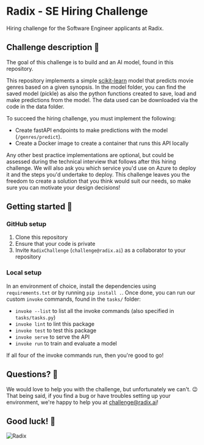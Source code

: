 # Radix - SE Hiring Challenge

Hiring challenge for the Software Engineer applicants at Radix.


## Challenge description 🔖

The goal of this challenge is to build and an AI model, found in this repository.

This repository implements a simple [scikit-learn](https://scikit-learn.org/stable/) model that predicts movie genres based on a given synopsis. In the model folder, you can find the saved model (pickle) as also the python functions created to save, load and make predictions from the model. The data used can be downloaded via the code in the data folder.

To succeed the hiring challenge, you must implement the following:
* Create fastAPI endpoints to make predictions with the model (`/genres/predict`).
* Create a Docker image to create a container that runs this API locally

Any other best practice implementations are optional, but could be assessed during the technical interview that follows after this hiring challenge. We will also ask you which service you'd use on Azure to deploy it and the steps you'd undertake to deploy. This challenge leaves you the freedom to create a solution that you think would suit our needs, so make sure you can motivate your design decisions!


## Getting started 🚀

### GitHub setup

1. Clone this repository
2. Ensure that your code is private
3. Invite `RadixChallenge` (`challenge@radix.ai`) as a collaborator to your repository

### Local setup

In an environment of choice, install the dependencies using `requirements.txt` or by running `pip install .`. Once done, you can run our custom `invoke` commands, found in the `tasks/` folder:
- `invoke --list` to list all the invoke commands (also specified in `tasks/tasks.py`)
- `invoke lint` to lint this package
- `invoke test` to test this package
- `invoke serve` to serve the API
- `invoke run` to train and evaluate a model

If all four of the invoke commands run, then you're good to go!


## Questions? 🤨

We would love to help you with the challenge, but unfortunately we can't. 😉 That being said, if you find a bug or have troubles setting up your environment, we're happy to help you at [challenge@radix.ai](mailto:challenge@radix.ai)! 


## Good luck! 🚀

![Radix](https://media-exp1.licdn.com/dms/image/C4D0BAQH7Tz0v-I5l1g/company-logo_200_200/0/1569474265425?e=2159024400&v=beta&t=TiThE4sfIokh1WfVN04aM7qgcI__285c2xkE0bEzCtA)
